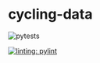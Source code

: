 # cycling-data

![pytests](https://github.com/vincedbowen/cycling-data/actions/workflows/test_and_lint.yml/badge.svg)

[![linting: pylint](https://img.shields.io/badge/linting-pylint-yellowgreen)](https://github.com/pylint-dev/pylint)
